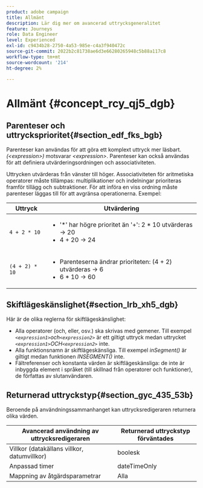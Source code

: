 ```yaml
---
product: adobe campaign
title: Allmänt
description: Lär dig mer om avancerad uttrycksgeneralitet
feature: Journeys
role: Data Engineer
level: Experienced
exl-id: c9434b28-2750-4a53-985e-c4a3f940472c
source-git-commit: 2022b2c81738ae6d3e66280265948c5b88a117c8
workflow-type: tm+mt
source-wordcount: '214'
ht-degree: 2%

---
```


# Allmänt {#concept_rcy_qj5_dgb}

## Parenteser och uttrycksprioritet{#section_edf_fks_bgb}

Parenteser kan användas för att göra ett komplext uttryck mer läsbart. _(&lt;expression>)_ motsvarar _&lt;expression>_. Parenteser kan också användas för att definiera utvärderingsordningen och associativiteten.

Uttrycken utvärderas från vänster till höger. Associativiteten för aritmetiska operatorer måste tillämpas: multiplikationer och indelningar prioriteras framför tillägg och subtraktioner. För att införa en viss ordning måste parenteser läggas till för att avgränsa operationerna. Exempel:

<!--```5 + 2 * 10 = 25, and (5 + 2) * 10 = 70```-->

| Uttryck | Utvärdering |
|--- |--- |
| `4 + 2 * 10` | <ul><li>&#39;*&#39; har högre prioritet än &#39;+&#39;: 2 * 10 utvärderas → 20</li><li>4 + 20 → 24</li></ul> |
| `(4 + 2) * 10` | <ul><li>Parenteserna ändrar prioriteten: (4 + 2) utvärderas → 6</li><li> 6 * 10 → 60</li></ul> |

## Skiftlägeskänslighet{#section_lrb_xh5_dgb}

Här är de olika reglerna för skiftlägeskänslighet:

* Alla operatorer (och, eller, osv.) ska skrivas med gemener. Till exempel _`<expression1>`och`<expression2>`_ är ett giltigt uttryck medan uttrycket _`<expression1>`OCH`<expression2>`_ inte.
* Alla funktionsnamn är skiftlägeskänsliga. Till exempel _inSegment()_ är giltigt medan funktionen _INSEGMENT()_ inte.
* Fältreferenser och konstanta värden är skiftlägeskänsliga: de inte är inbyggda element i språket (till skillnad från operatorer och funktioner), de författas av slutanvändaren.

## Returnerad uttryckstyp{#section_gyc_435_53b}

Beroende på användningssammanhanget kan uttrycksredigeraren returnera olika värden.

| Avancerad användning av uttrycksredigeraren | Returnerad uttryckstyp förväntades |
|--- |--- |
| Villkor (datakällans villkor, datumvillkor) | boolesk |
| Anpassad timer | dateTimeOnly |
| Mappning av åtgärdsparametrar | Alla |
